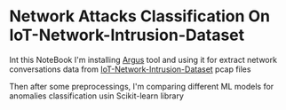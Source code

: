 # Network Attacks Classification On IoT-Network-Intrusion-Dataset

Int this NoteBook I'm installing [Argus](https://openargus.org/argus-ml) tool and using it for extract network conversations data from [IoT-Network-Intrusion-Dataset](https://ocslab.hksecurity.net/Datasets/iot-network-intrusion-dataset) pcap files

Then after some preprocessings, I'm comparing different ML models for anomalies classification usin Scikit-learn library